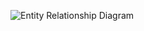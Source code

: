 ![Entity Relationship Diagram](https://cloud.githubusercontent.com/assets/14812310/11389657/753860ec-9308-11e5-837a-d3213a87ae23.png)
